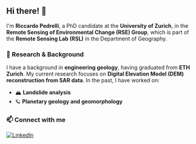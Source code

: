 ## Hi there! 👋  

I'm **Riccardo Pedrelli**, a PhD candidate at the **University of Zurich**, in the **Remote Sensing of Environmental Change (RSE) Group**, which is part of the **Remote Sensing Lab (RSL)** in the Department of Geography.  

### 🔬 Research & Background  
I have a background in **engineering geology**, having graduated from **ETH Zurich**. My current research focuses on **Digital Elevation Model (DEM) reconstruction from SAR data**. In the past, I have worked on:  
- 🏔 **Landslide analysis**  
- 🪐 **Planetary geology and geomorphology**  

### 📫 Connect with me  
[![LinkedIn](https://img.shields.io/badge/LinkedIn-riccardo--pedrelli-blue?style=flat&logo=linkedin)](https://www.linkedin.com/in/riccardo-pedrelli/)  


<!--
**RicPedre/RicPedre** is a ✨ _special_ ✨ repository because its `README.md` (this file) appears on your GitHub profile.

Here are some ideas to get you started:

- 🔭 I’m currently working on ...
- 🌱 I’m currently learning ...
- 👯 I’m looking to collaborate on ...
- 🤔 I’m looking for help with ...
- 💬 Ask me about ...
- 📫 How to reach me: ...
- 😄 Pronouns: ...
- ⚡ Fun fact: ...
-->
